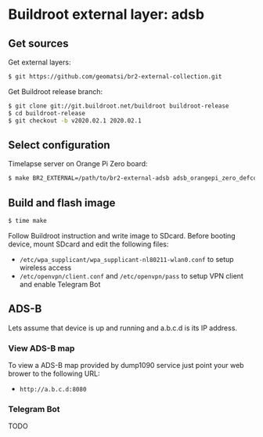 # Buildroot external layer: adsb

## Get sources

Get external layers:
```bash
$ git https://github.com/geomatsi/br2-external-collection.git
```

Get Buildroot release branch:
```bash
$ git clone git://git.buildroot.net/buildroot buildroot-release
$ cd buildroot-release
$ git checkout -b v2020.02.1 2020.02.1
```

## Select configuration

Timelapse server on Orange Pi Zero board:
```bash
$ make BR2_EXTERNAL=/path/to/br2-external-adsb adsb_orangepi_zero_defconfig
```

## Build and flash image

```bash
$ time make
```

Follow Buildroot instruction and write image to SDcard. Before booting device,
mount SDcard and edit the following files:
* `/etc/wpa_supplicant/wpa_supplicant-nl80211-wlan0.conf` to setup wireless access
* `/etc/openvpn/client.conf` and `/etc/openvpn/pass` to setup VPN client and enable Telegram Bot

## ADS-B

Lets assume that device is up and running and a.b.c.d is its IP address.

### View ADS-B map

To view a ADS-B map provided by dump1090 service just point your web brower to the following URL:
* `http://a.b.c.d:8080`

### Telegram Bot

TODO
